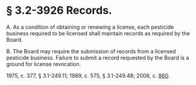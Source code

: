 # § 3.2-3926 Records.

<p>A. As a condition of obtaining or renewing a license, each pesticide business required to be licensed shall maintain records as required by the Board.</p><p>B. The Board may require the submission of records from a licensed pesticide business. Failure to submit a record requested by the Board is a ground for license revocation.</p><p>1975, c. 377, § 3.1-249.11; 1989, c. 575, § 3.1-249.48; 2008, c. <a href='http://lis.virginia.gov/cgi-bin/legp604.exe?081+ful+CHAP0860'>860</a>.</p>